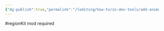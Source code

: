 ```yaml
---
{"dg-publish":true,"permalink":"/lediting/how-to/in-dev-tools/add-animated-decals/"}
---
```


 #regionKit mod required